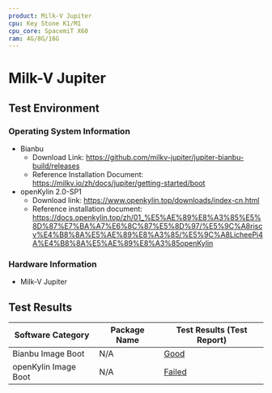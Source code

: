 ```yaml
---
product: Milk-V Jupiter
cpu: Key Stone K1/M1
cpu_core: SpacemiT X60
ram: 4G/8G/16G
---
```


# Milk-V Jupiter

## Test Environment

### Operating System Information

- Bianbu
  - Download Link: https://github.com/milkv-jupiter/jupiter-bianbu-build/releases
  - Reference Installation Document: https://milkv.io/zh/docs/jupiter/getting-started/boot
- openKylin 2.0-SP1
  - Download link: https://www.openkylin.top/downloads/index-cn.html
  - Reference installation document: https://docs.openkylin.top/zh/01_%E5%AE%89%E8%A3%85%E5%8D%87%E7%BA%A7%E6%8C%87%E5%8D%97/%E5%9C%A8riscv%E4%B8%8A%E5%AE%89%E8%A3%85/%E5%9C%A8LicheePi4A%E4%B8%8A%E5%AE%89%E8%A3%85openKylin

### Hardware Information

- Milk-V Jupiter

## Test Results

| Software Category    | Package Name | Test Results (Test Report) |
| -------------------- | ------------ | -------------------------- |
| Bianbu Image Boot    | N/A          | [Good](Bianbu)             |
| openKylin Image Boot | N/A          | [Failed](oK)               |

[Bianbu]: Bianbu/README.md
[oK]: openKylin/README.md
